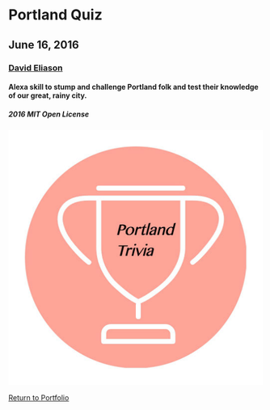 # Portland Quiz
## June 16, 2016
### [David Eliason](http://www.davethemaker.com)
#### Alexa skill to stump and challenge Portland folk and test their knowledge of our great, rainy city.
##### 2016 MIT Open License

![PortlandQuiz](./portlandtrivia_512.jpg?raw=true "Portland Quiz")

[Return to Portfolio](https://davideliason.github.io/)
